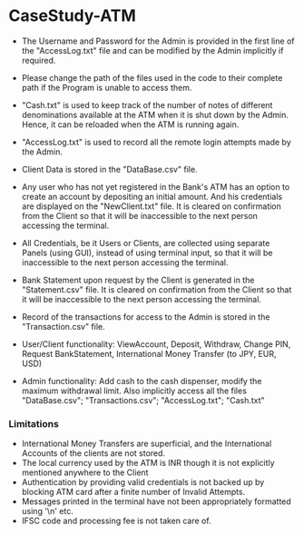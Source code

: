 # CaseStudy-ATM

* The Username and Password for the Admin is provided in the first line of the "AccessLog.txt" file and can be modified by the Admin implicitly if required.
* Please change the path of the files used in the code to their complete path if the Program is unable to access them.
* "Cash.txt" is used to keep track of the number of notes of different denominations available at the ATM when it is shut down by the Admin. Hence, it can be reloaded when the ATM is running again.
* "AccessLog.txt" is used to record all the remote login attempts made by the Admin.
* Client Data is stored in the "DataBase.csv" file.
* Any user who has not yet registered in the Bank's ATM has an option to create an account by depositing an initial amount. And his credentials are displayed on the "NewClient.txt" file. It is cleared on confirmation from the Client so that it will be inaccessible to the next person accessing the terminal.
* All Credentials, be it Users or Clients, are collected using separate Panels (using GUI), instead of using terminal input, so that it will be inaccessible to the next person accessing the terminal.
* Bank Statement upon request by the Client is generated in the "Statement.csv" file. It is cleared on confirmation from the Client so that it will be inaccessible to the next person accessing the terminal.
* Record of the transactions for access to the Admin is stored in the "Transaction.csv" file.

* User/Client functionality: ViewAccount, Deposit, Withdraw, Change PIN, Request BankStatement, International Money Transfer (to JPY, EUR, USD)
* Admin functionality: Add cash to the cash dispenser, modify the maximum withdrawal limit. Also implicitly access all the files "DataBase.csv"; "Transactions.csv"; "AccessLog.txt"; "Cash.txt" 

### Limitations
* International Money Transfers are superficial, and the International Accounts of the clients are not stored.
* The local currency used by the ATM is INR though it is not explicitly mentioned anywhere to the Client
* Authentication by providing valid credentials is not backed up by blocking ATM card after a finite number of Invalid Attempts.
* Messages printed in the terminal have not been appropriately formatted using '\n' etc.
* IFSC code and processing fee is not taken care of.
